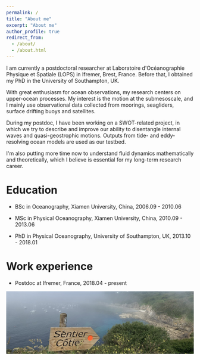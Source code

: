 ```yaml
---
permalink: /
title: "About me"
excerpt: "About me"
author_profile: true
redirect_from: 
  - /about/
  - /about.html
---
```


I am currently a postdoctoral researcher at Laboratoire d'Océanographie Physique et Spatiale (LOPS) in Ifremer, Brest, France. Before that, I obtained my PhD in the University of Southampton, UK. 

With great enthusiasm for ocean observations, my research centers on upper-ocean processes. My interest is the motion at the submesoscale, and I mainly use observational data collected from moorings, seagliders, surface drifting buoys and satellites.

During my postdoc, I have been working on a SWOT-related project, in which we try to describe and improve our ability to disentangle internal waves and quasi-geostrophic motions. Outputs from tide- and eddy-resolving ocean models are used as our testbed. 

I'm also putting more time now to understand fluid dynamics mathematically and theoretically, which I believe is essential for my long-term research career. 



[//]: # (<img src="xyu.pdf" width="650"/>)

[//]: ![me](xyu.pdf)


Education
======
- BSc in Oceanography, Xiamen University, China, 2006.09 - 2010.06

- MSc in Physical Oceanography, Xiamen University, China, 2010.09 - 2013.06

- PhD in Physical Oceanography, University of Southampton, UK, 2013.10 - 2018.01


Work experience
======
- Postdoc at Ifremer, France, 2018.04 - present

![me](Brest.jpeg)



